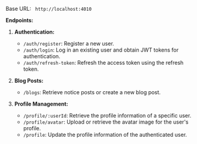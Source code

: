 Base URL: ` http://localhost:4010`

**Endpoints:**

1. **Authentication:**
   - `/auth/register`: Register a new user.
   - `/auth/login`: Log in an existing user and obtain JWT tokens for authentication.
   - `/auth/refresh-token`: Refresh the access token using the refresh token.
2. **Blog Posts:**

   - `/blogs`: Retrieve notice posts or create a new blog post.

3. **Profile Management:**
   - `/profile/:userId`: Retrieve the profile information of a specific user.
   - `/profile/avatar`: Upload or retrieve the avatar image for the user's profile.
   - `/profile`: Update the profile information of the authenticated user.
